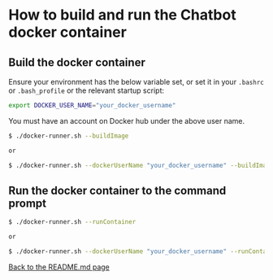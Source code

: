 # How to build and run the Chatbot docker container

## Build the docker container

Ensure your environment has the below variable set, or set it in your `.bashrc` or `.bash_profile` or the relevant startup script:

```bash
export DOCKER_USER_NAME="your_docker_username"
```

You must have an account on Docker hub under the above user name.

```bash
$ ./docker-runner.sh --buildImage

or

$ ./docker-runner.sh --dockerUserName "your_docker_username" --buildImage 
```

## Run the docker container to the command prompt

```bash
$ ./docker-runner.sh --runContainer

or

$ ./docker-runner.sh --dockerUserName "your_docker_username" --runContainer
```

[Back to the README.md page](./README.md)